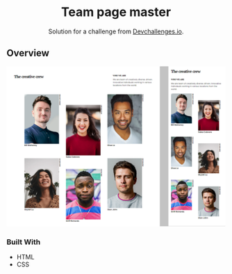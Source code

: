 <!-- Please update value in the {}  -->

<h1 align="center">Team page master</h1>

<div align="center">
   Solution for a challenge from  <a href="http://devchallenges.io" target="_blank">Devchallenges.io</a>.
</div>


## Overview

![screenshot](https://github.com/miguelfiais/my-team-page-master/blob/main/assets/demo.png)


### Built With


- HTML
- CSS

